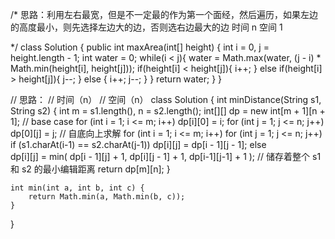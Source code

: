 /*
思路：利用左右最宽，但是不一定最的作为第一个面经，然后遍历，如果左边的高度最小，则先选择左边大的边，否则选右边最大的边
时间 n
空间 1

*/
class Solution {
    public int maxArea(int[] height) {
        int i = 0, j = height.length - 1;
        int water = 0;
        while(i < j){
            water = Math.max(water, (j - i) * Math.min(height[i], height[j]));
            if(height[i] < height[j]){
                i++;
            } else  if(height[i] > height[j]){
                j--;
            } else {
                i++;
                j--;
            }
        }
        return water;
    }
}

// 思路：
// 时间（n）
// 空间（n）
class Solution {
    int minDistance(String s1, String s2) {
        int m = s1.length(), n = s2.length();
        int[][] dp = new int[m + 1][n + 1];
        // base case 
        for (int i = 1; i <= m; i++)
            dp[i][0] = i;
        for (int j = 1; j <= n; j++)
            dp[0][j] = j;
        // 自底向上求解
        for (int i = 1; i <= m; i++)
            for (int j = 1; j <= n; j++)
                if (s1.charAt(i-1) == s2.charAt(j-1))
                    dp[i][j] = dp[i - 1][j - 1];
                else               
                    dp[i][j] = min(
                        dp[i - 1][j] + 1,
                        dp[i][j - 1] + 1,
                        dp[i-1][j-1] + 1
                    );
        // 储存着整个 s1 和 s2 的最小编辑距离
        return dp[m][n];
    }

    int min(int a, int b, int c) {
        return Math.min(a, Math.min(b, c));
    }
}
